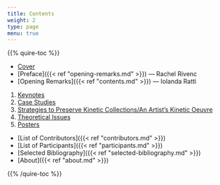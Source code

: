 ```yaml
---
title: Contents
weight: 2
type: page
menu: true
---
```

{{% quire-toc %}}

- [Cover](/)
- [Preface]({{< ref "opening-remarks.md" >}}) — Rachel Rivenc
- [Opening Remarks]({{< ref "contents.md" >}}) — Iolanda Ratti

1. [Keynotes](/keynotes/)
2. [Case Studies](/case-studies/)
3. [Strategies to Preserve Kinetic Collections/An Artist’s Kinetic Oeuvre](/strategies/)
4. [Theoretical Issues](/theoretical-issues/)
5. [Posters](/posters/)

- [List of Contributors]({{< ref "contributors.md" >}})
- [List of Participants]({{< ref "participants.md" >}})
- [Selected Bibliography]({{< ref "selected-bibliography.md" >}})
- [About]({{< ref "about.md" >}})

{{% /quire-toc %}}
